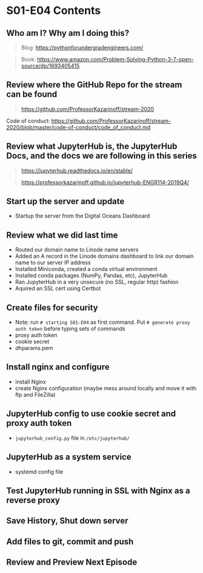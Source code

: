 # S01-E04 Contents

## Who am I? Why am I doing this?

 > Blog: https://pythonforundergradengineers.com/

 > Book: https://www.amazon.com/Problem-Solving-Python-3-7-open-source/dp/1693405415

## Review where the GitHub Repo for the stream can be found

 > https://github.com/ProfessorKazarinoff/stream-2020

Code of conduct: https://github.com/ProfessorKazarinoff/stream-2020/blob/master/code-of-conduct/code_of_conduct.md

## Review what JupyterHub is, the JupyterHub Docs, and the docs we are following in this series

 > https://jupyterhub.readthedocs.io/en/stable/

 > https://professorkazarinoff.github.io/jupyterhub-ENGR114-2019Q4/

## Start up the server and update

 - Startup the server from the Digital Oceans Dashboard

## Review what we did last time

 - Routed our domain name to Linode name servers
 - Added an A record in the Linode domains dashboard to link our domain name to our server IP address
 - Installed Miniconda, created a conda virtual environment
 - Installed conda packages (NumPy, Pandas, etc), JupyterHub
 - Ran JupyterHub in a very unsecure (no SSL, regular http) fashion
 - Aquired an SSL cert using Certbot

## Create files for security

 - Note: run ```# starting S01-E04``` as first command. Put ```# generate proxy auth token``` before typing sets of commands
 - proxy auth token
 - cookie secret
 - dhparams.pem

## Install nginx and configure

 - install Nginx
 - create Nginx configuration (maybe mess around locally and move it with ftp and FileZilla)

## JupyterHub config to use cookie secret and proxy auth token

 - ```jupyterhub_config.py``` file in ```/etc/jupyterhub/```

## JupyterHub as a system service

 - systemd config file

## Test JupyterHub running in SSL with Nginx as a reverse proxy

## Save History, Shut down server

## Add files to git, commit and push

## Review and Preview Next Episode

